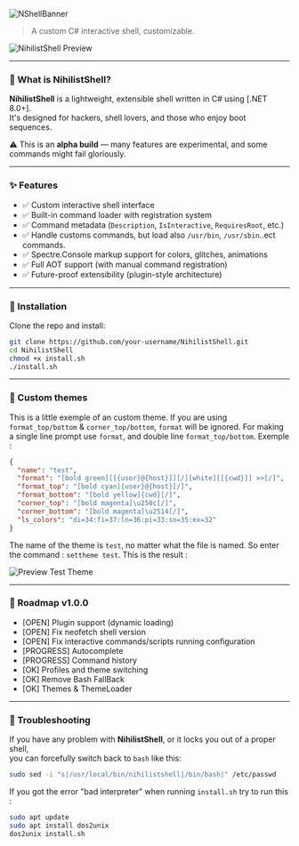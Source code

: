 
![NShellBanner](https://github.com/user-attachments/assets/f4feb3d9-3105-459f-b9da-c37df1b67446)

> A custom C# interactive shell, customizable.

![NihilistShell Preview](https://github.com/user-attachments/assets/88d01dd0-cae6-4535-a85f-202e30b67a14)


---

### 🧠 What is NihilistShell?

**NihilistShell** is a lightweight, extensible shell written in C# using [.NET 8.0+].  
It's designed for hackers, shell lovers, and those who enjoy boot sequences.

⚠️ This is an **alpha build** — many features are experimental, and some commands might fail gloriously.

---

### ✨ Features

- ✅ Custom interactive shell interface
- ✅ Built-in command loader with registration system
- ✅ Command metadata (`Description`, `IsInteractive`, `RequiresRoot`, etc.)
- ✅ Handle customs commands, but load also `/usr/bin`, `/usr/sbin`..ect commands.
- ✅ Spectre.Console markup support for colors, glitches, animations
- ✅ Full AOT support (with manual command registration)
- ✅ Future-proof extensibility (plugin-style architecture)

---

### 🚀 Installation

Clone the repo and install:

```bash
git clone https://github.com/your-username/NihilistShell.git
cd NihilistShell
chmod +x install.sh
./install.sh
```

---

### 🎨 Custom themes

This is a little exemple of an custom theme.
If you are using `format_top/bottom` & `corner_top/bottom`, `format` will be ignored.
For making a single line prompt use `format`, and double line `format_top/bottom`.
Exemple :
```json
{
  "name": "test",
  "format": "[bold green][[{user}@{host}]][/][white][[{cwd}]] >>[/]",
  "format_top": "[bold cyan]{user}@{host}[/]",
  "format_bottom": "[bold yellow]{cwd}[/]",
  "corner_top": "[bold magenta]\u250c[/]",
  "corner_bottom": "[bold magenta]\u2514[/]",
  "ls_colors": "di=34:fi=37:ln=36:pi=33:so=35:ex=32"
}
```

The name of the theme is `test`, no matter what the file is named.
So enter the command : `settheme test`.
This is the result :

![Preview Test Theme](https://github.com/user-attachments/assets/c54efcb9-c0a8-48e2-88c9-644c1bd7ccf5)

---

### 📡 Roadmap v1.0.0

- [OPEN] Plugin support (dynamic loading)
- [OPEN] Fix neofetch shell version
- [OPEN] Fix interactive commands/scripts running configuration
- [PROGRESS] Autocomplete
- [PROGRESS] Command history
- [OK] Profiles and theme switching
- [OK] Remove Bash FallBack
- [OK] Themes & ThemeLoader

---

### 🔧 Troubleshooting

If you have any problem with **NihilistShell**, or it locks you out of a proper shell,  
you can forcefully switch back to `bash` like this:

```bash
sudo sed -i "s|/usr/local/bin/nihilistshell|/bin/bash|" /etc/passwd
```

If you got the error "bad interpreter" when running `install.sh` try to run this :

```bash
sudo apt update
sudo apt install dos2unix
dos2unix install.sh
```
